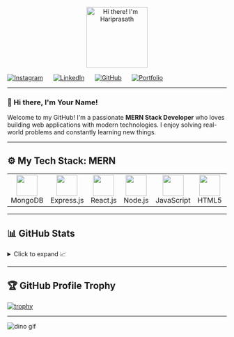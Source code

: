 <p align="center">
  <img src="https://raw.githubusercontent.com/hariprasath-2218/hariprasath-2218/main/hi_there_hariprasath.gif" alt="Hi there! I'm Hariprasath" height="140" />
</p>


<div align="justify">

[![Instagram](https://img.shields.io/badge/Instagram-%23E4405F.svg?style=for-the-badge&logo=Instagram&logoColor=white)](https://www.instagram.com/yourusername)
&nbsp;&nbsp;&nbsp;&nbsp;
[![LinkedIn](https://img.shields.io/badge/Linkedin-%230077B5.svg?style=for-the-badge&logo=Linkedin&logoColor=white)](https://www.linkedin.com/in/yourusername)
&nbsp;&nbsp;&nbsp;&nbsp;
[![GitHub](https://img.shields.io/badge/GitHub-000000.svg?style=for-the-badge&logo=github&logoColor=white)](https://github.com/yourusername)
&nbsp;&nbsp;&nbsp;&nbsp;
[![Portfolio](https://img.shields.io/badge/Portfolio-000?style=for-the-badge&logo=firefox&logoColor=white)](https://yourportfolio.com)

</div>

---

### 👋 Hi there, I'm **Your Name**!

Welcome to my GitHub! I'm a passionate **MERN Stack Developer** who loves building web applications with modern technologies. I enjoy solving real-world problems and constantly learning new things.

---

## ⚙️ My Tech Stack: MERN

<table>
  <tr>
    <td align="center" width="96"><img src="https://skillicons.dev/icons?i=mongodb" width="48" /><br>MongoDB</td>
    <td align="center" width="96"><img src="https://skillicons.dev/icons?i=express" width="48" /><br>Express.js</td>
    <td align="center" width="96"><img src="https://skillicons.dev/icons?i=react" width="48" /><br>React.js</td>
    <td align="center" width="96"><img src="https://skillicons.dev/icons?i=nodejs" width="48" /><br>Node.js</td>
    <td align="center" width="96"><img src="https://skillicons.dev/icons?i=javascript" width="48" /><br>JavaScript</td>
    <td align="center" width="96"><img src="https://skillicons.dev/icons?i=html" width="48" /><br>HTML5</td>
    <td align="center" width="96"><img src="https://skillicons.dev/icons?i=css" width="48" /><br>CSS3</td>
    <td align="center" width="96"><img src="https://skillicons.dev/icons?i=tailwind" width="48" /><br>TailwindCSS</td>
  </tr>
</table>

---

## 📊 GitHub Stats

<details>
  <summary>Click to expand 📈</summary>
  <br/>
  <img src="https://github-readme-stats.vercel.app/api?username=yourusername&show_icons=true&theme=default&hide_border=true&bg_color=fff&title_color=4caf50&icon_color=4caf50" height="192px"/>
  <img src="https://github-readme-stats.vercel.app/api/top-langs/?username=yourusername&layout=compact&theme=default&hide_border=true&bg_color=fff" height="192px"/>
</details>

---

## 🏆 GitHub Profile Trophy

[![trophy](https://github-profile-trophy.vercel.app/?username=yourusername&row=1&margin-w=20&theme=flat)](https://github.com/ryo-ma/github-profile-trophy)

---

<img src="https://github.com/saadeghi/saadeghi/raw/master/dino.gif" alt="dino gif" />
